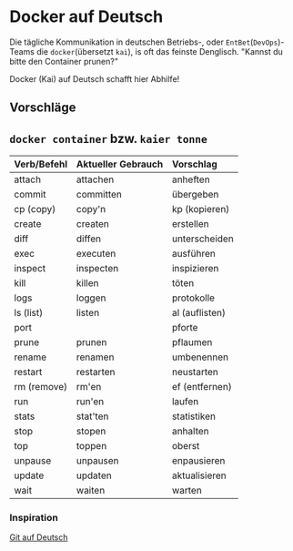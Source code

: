 # Docker auf Deutsch

Die tägliche Kommunikation in deutschen Betriebs-, oder `EntBet`(`DevOps`)-Teams die `docker`(übersetzt `kai`), is oft das feinste Denglisch.
"Kannst du bitte den Container prunen?"

Docker (Kai) auf Deutsch schafft hier Abhilfe!

## Vorschläge

## `docker container` bzw. `kaier tonne`

| Verb/Befehl | Aktueller Gebrauch | Vorschlag |
| :--  | :--                | :-- |
| attach | attachen | anheften |
| commit | committen | übergeben |
| cp (copy) | copy'n | kp (kopieren) |
| create | createn | erstellen |
| diff | diffen | unterscheiden |
| exec | executen | ausführen |
| inspect | inspecten | inspizieren |
| kill | killen | töten |
| logs | loggen | protokolle |
| ls (list) | listen | al (auflisten) |
| port | | pforte |
| prune | prunen | pflaumen |
| rename | renamen | umbenennen |
| restart | restarten | neustarten |
| rm (remove) | rm'en | ef (entfernen) |
| run | run'en | laufen |
| stats | stat'ten | statistiken |
| stop | stopen | anhalten |
| top | toppen | oberst |
| unpause | unpausen | enpausieren |
| update | updaten | aktualisieren |
| wait | waiten | warten |

### Inspiration

[Git auf Deutsch](https://github.com/Ohkiam/git-auf-deutsch)
